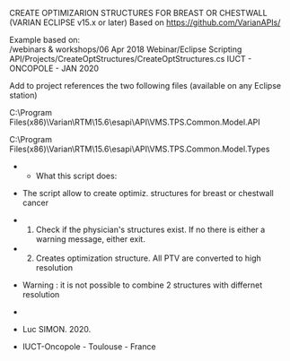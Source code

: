 
   CREATE OPTIMIZARION STRUCTURES FOR BREAST OR CHESTWALL (VARIAN ECLIPSE v15.x or later)
    Based on https://github.com/VarianAPIs/

Example based on:   
    /webinars & workshops/06 Apr 2018 Webinar/Eclipse Scripting API/Projects/CreateOptStructures/CreateOptStructures.cs
     IUCT - ONCOPOLE   - JAN 2020



 Add to project references the two following files (available on any Eclipse station)
 
 C:\Program Files(x86)\Varian\RTM\15.6\esapi\API\VMS.TPS.Common.Model.API
 
 C:\Program Files(x86)\Varian\RTM\15.6\esapi\API\VMS.TPS.Common.Model.Types


 
 * *  What this script does:
 *  The script allow to create optimiz. structures for breast or chestwall cancer
 *  1. Check if the physician's structures exist. If no there is either a warning message, either exit.
 *  2. Creates optimization structure. All PTV are converted to high resolution
 *  Warning : it is not possible to combine 2 structures with differnet resolution
 
 
  
 

 * 
 * Luc SIMON. 2020. 
 * IUCT-Oncopole - Toulouse - France
 
